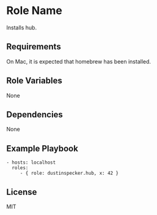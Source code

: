 Role Name
=========

Installs hub.

Requirements
------------

On Mac, it is expected that homebrew has been installed.

Role Variables
--------------

None

Dependencies
------------

None

Example Playbook
----------------

    - hosts: localhost
      roles:
         - { role: dustinspecker.hub, x: 42 }

License
-------

MIT
